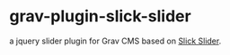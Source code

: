# grav-plugin-slick-slider
a jquery slider plugin for Grav CMS based on [Slick Slider](https://github.com/kenwheeler/slick).
